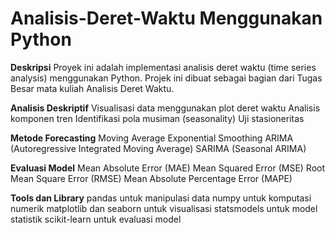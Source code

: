 # Analisis-Deret-Waktu Menggunakan Python 
**Deskripsi**
Proyek ini adalah implementasi analisis deret waktu (time series analysis) menggunakan Python. Projek ini dibuat sebagai bagian dari Tugas Besar mata kuliah Analisis Deret Waktu.

**Analisis Deskriptif**
Visualisasi data menggunakan plot deret waktu
Analisis komponen tren
Identifikasi pola musiman (seasonality)
Uji stasioneritas

**Metode Forecasting**
Moving Average
Exponential Smoothing
ARIMA (Autoregressive Integrated Moving Average)
SARIMA (Seasonal ARIMA)

**Evaluasi Model**
Mean Absolute Error (MAE)
Mean Squared Error (MSE)
Root Mean Square Error (RMSE)
Mean Absolute Percentage Error (MAPE)

**Tools dan Library**
pandas untuk manipulasi data
numpy untuk komputasi numerik
matplotlib dan seaborn untuk visualisasi
statsmodels untuk model statistik
scikit-learn untuk evaluasi model
